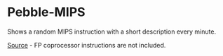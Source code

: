 Pebble-MIPS
===========

Shows a random MIPS instruction with a short description every minute.

[Source](http://ti.ira.uka.de/TI-2/Spim/Befehlssatz.ps.gz) - FP coprocessor instructions are not included.
